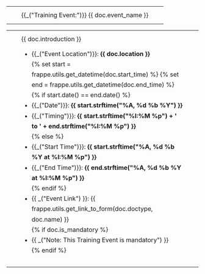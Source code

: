 <table class="panel-header" border="0" cellpadding="0" cellspacing="0" width="100%">
    <tr height="10"></tr>
    <tr>
        <td width="15"></td>
        <td>
            <div class="text-medium text-muted">
                <span>{{_("Training Event:")}} {{ doc.event_name }}</span>
            </div>
        </td>
        <td width="15"></td>
    </tr>
    <tr height="10"></tr>
</table>

<table class="panel-body" border="0" cellpadding="0" cellspacing="0" width="100%">
    <tr height="10"></tr>
    <tr>
        <td width="15"></td>
        <td>
            <div>
                {{ doc.introduction }}
                <ul class="list-unstyled" style="line-height: 1.7">
                    <li>{{_("Event Location")}}: <b>{{ doc.location }}</b></li>
                    {% set start = frappe.utils.get_datetime(doc.start_time) %}
                    {% set end = frappe.utils.get_datetime(doc.end_time) %}
                    {% if start.date() == end.date() %}
                        <li>{{_("Date")}}: <b>{{ start.strftime("%A, %d %b %Y") }}</b></li>
                        <li>
                            {{_("Timing")}}: <b>{{ start.strftime("%I:%M %p") + ' to ' + end.strftime("%I:%M %p") }}</b>
                        </li>
                    {% else %}
                        <li>
                            {{_("Start Time")}}: <b>{{ start.strftime("%A, %d %b %Y at %I:%M %p") }}</b>
                        </li>
                        <li>{{_("End Time")}}: <b>{{ end.strftime("%A, %d %b %Y at %I:%M %p") }}</b></li>
                    {% endif %}
                    <li>{{ _("Event Link") }}: {{ frappe.utils.get_link_to_form(doc.doctype, doc.name) }}</li>
                    {% if doc.is_mandatory %}
                        <li>{{ _("Note: This Training Event is mandatory") }}</li>
                    {% endif %}
                </ul>
            </div>
        </td>
        <td width="15"></td>
    </tr>
    <tr height="10"></tr>
</table>